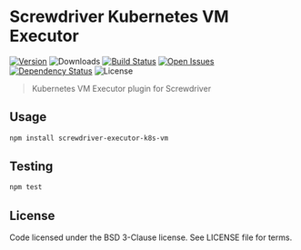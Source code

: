 # Screwdriver Kubernetes VM Executor
[![Version][npm-image]][npm-url] ![Downloads][downloads-image] [![Build Status][status-image]][status-url] [![Open Issues][issues-image]][issues-url] [![Dependency Status][daviddm-image]][daviddm-url] ![License][license-image]

> Kubernetes VM Executor plugin for Screwdriver

## Usage

```bash
npm install screwdriver-executor-k8s-vm
```

## Testing

```bash
npm test
```

## License

Code licensed under the BSD 3-Clause license. See LICENSE file for terms.

[npm-image]: https://img.shields.io/npm/v/screwdriver-executor-k8s-vm.svg
[npm-url]: https://npmjs.org/package/screwdriver-executor-k8s-vm
[downloads-image]: https://img.shields.io/npm/dt/screwdriver-executor-k8s-vm.svg
[license-image]: https://img.shields.io/npm/l/screwdriver-executor-k8s-vm.svg
[issues-image]: https://img.shields.io/github/issues/screwdriver-cd/executor-k8s-vm.svg
[issues-url]: https://github.com/screwdriver-cd/executor-k8s-vm/issues
[status-image]: https://cd.screwdriver.cd/pipelines/pipelineid/badge
[status-url]: https://cd.screwdriver.cd/pipelines/pipelineid
[daviddm-image]: https://david-dm.org/screwdriver-cd/executor-k8s-vm.svg?theme=shields.io
[daviddm-url]: https://david-dm.org/screwdriver-cd/executor-k8s-vm
